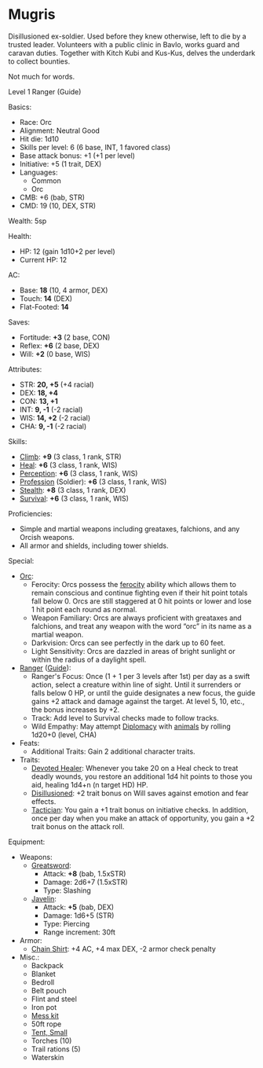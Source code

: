 # Mugris

Disillusioned ex-soldier. Used before they knew otherwise, left to die by a trusted leader. Volunteers with a public clinic in Bavlo, works guard and caravan duties. Together with Kitch Kubi and Kus-Kus, delves the underdark to collect bounties.

Not much for words.

Level 1 Ranger (Guide)

Basics:
- Race: Orc
- Alignment: Neutral Good
- Hit die: 1d10
- Skills per level: 6 (6 base, INT, 1 favored class)
- Base attack bonus: +1 (+1 per level)
- Initiative: +5 (1 trait, DEX)
- Languages:
	- Common
	- Orc
- CMB: +6 (bab, STR)
- CMD: 19 (10, DEX, STR)

Wealth: 5sp

Health:
- HP: 12 (gain 1d10+2 per level)
- Current HP: 12

AC:
- Base: **18** (10, 4 armor, DEX)
- Touch: **14** (DEX)
- Flat-Footed: **14**

Saves:
- Fortitude: **+3** (2 base, CON)
- Reflex: **+6** (2 base, DEX)
- Will: **+2** (0 base, WIS)

Attributes:
- STR: **20, +5** (+4 racial)
- DEX: **18, +4**
- CON: **13, +1**
- INT: **9, -1** (-2 racial)
- WIS: **14, +2** (-2 racial)
- CHA: **9, -1** (-2 racial)

Skills:
- [Climb](https://www.d20pfsrd.com/skills/climb): **+9** (3 class, 1 rank, STR)
- [Heal](https://www.d20pfsrd.com/skills/heal): **+6** (3 class, 1 rank, WIS)
- [Perception](https://www.d20pfsrd.com/skills/perception): **+6** (3 class, 1 rank, WIS)
- [Profession](https://www.d20pfsrd.com/skills/profession) (Soldier): **+6** (3 class, 1 rank, WIS)
- [Stealth](https://www.d20pfsrd.com/skills/stealth): **+8** (3 class, 1 rank, DEX)
- [Survival](https://www.d20pfsrd.com/skills/survival): **+6** (3 class, 1 rank, WIS)

Proficiencies:
- Simple and martial weapons including greataxes, falchions, and any Orcish weapons.
- All armor and shields, including tower shields.

Special:
- [Orc](https://www.d20pfsrd.com/races/other-races/featured-races/arg-orc/):
	- Ferocity: Orcs possess the [ferocity](https://www.d20pfsrd.com/bestiary/rules-for-monsters/universal-monster-rules#TOC-Ferocity-Ex-) ability which allows them to remain conscious and continue fighting even if their hit point totals fall below 0. Orcs are still staggered at 0 hit points or lower and lose 1 hit point each round as normal.
	- Weapon Familiary: Orcs are always proficient with greataxes and falchions, and treat any weapon with the word “orc” in its name as a martial weapon.
	- Darkvision: Orcs can see perfectly in the dark up to 60 feet.
	- Light Sensitivity: Orcs are dazzled in areas of bright sunlight or within the radius of a daylight spell.
- [Ranger](https://www.d20pfsrd.com/classes/core-classes/Ranger/) ([Guide](https://www.d20pfsrd.com/classes/core-classes/ranger/archetypes/paizo-ranger-archetypes/guide)):
	- Ranger's Focus: Once (1 + 1 per 3 levels after 1st) per day as a swift action, select a creature within line of sight. Until it surrenders or falls below 0 HP, or until the guide designates a new focus, the guide gains +2 attack and damage against the target. At level 5, 10, etc., the bonus increases by +2.
	- Track: Add level to Survival checks made to follow tracks.
	- Wild Empathy: May attempt [Diplomacy](https://www.d20pfsrd.com/skills/diplomacy) with [animals](https://www.d20pfsrd.com/bestiary/rules-for-monsters/creature-types#TOC-Animal) by rolling 1d20+0 (level, CHA)
- Feats:
	- Additional Traits: Gain 2 additional character traits.
- Traits:
	- [Devoted Healer](https://www.d20pfsrd.com/traits/faith-traits/devoted-healer/): Whenever you take 20 on a Heal check to treat deadly wounds, you restore an additional 1d4 hit points to those you aid, healing 1d4+n (n target HD) HP.
	- [Disillusioned](https://www.d20pfsrd.com/traits/combat-traits/disillusioned/): +2 trait bonus on Will saves against emotion and fear effects.
	- [Tactician](https://www.d20pfsrd.com/traits/combat-traits/tactician/): You gain a +1 trait bonus on initiative checks. In addition, once per day when you make an attack of opportunity, you gain a +2 trait bonus on the attack roll.

Equipment:
- Weapons:
	- [Greatsword](https://www.d20pfsrd.com/equipment/weapons/weapon-descriptions/greatsword):
		- Attack: **+8** (bab, 1.5xSTR)
		- Damage: 2d6+7 (1.5xSTR)
		- Type: Slashing
	- [Javelin](https://www.d20pfsrd.com/equipment/weapons/weapon-descriptions/javelin):
		- Attack: **+5** (bab, DEX)
		- Damage: 1d6+5 (STR)
		- Type: Piercing
		- Range increment: 30ft
- Armor:
	- [Chain Shirt](https://www.d20pfsrd.com/equipment/armor/chain-shirt): +4 AC, +4 max DEX, -2 armor check penalty
- Misc.:
	- Backpack
	- Blanket
	- Bedroll
	- Belt pouch
	- Flint and steel
	- Iron pot
	- [Mess kit](https://www.d20pfsrd.com/equipmenT/goods-and-services/tools-kits/#TOC-Kit-Mess)
	- 50ft rope
	- [Tent, Small](https://www.d20pfsrd.com/equipment/goods-and-services/hunting-camping-survival-geaR/#TOC-Tent)
	- Torches (10)
	- Trail rations (5)
	- Waterskin
